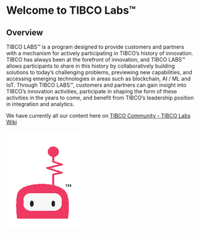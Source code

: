 # Welcome to TIBCO Labs™

## Overview
TIBCO LABS™ is a program designed to provide customers and partners with a mechanism for actively participating in TIBCO’s history of innovation. TIBCO has always been at the forefront of innovation, and TIBCO LABS™ allows participants to share in this history by collaboratively building solutions to today’s challenging problems, previewing new capabilities, and accessing emerging technologies in areas such as blockchain, AI / ML and IoT. Through TIBCO LABS™, customers and partners can gain insight into TIBCO’s innovation activities, participate in shaping the form of these activities in the years to come, and benefit from TIBCO’s leadership position in integration and analytics.

We have currently all our content here on [TIBCO Community - TIBCO Labs Wiki](https://community.tibco.com/wiki/tibco-labs "view in TIBCO Community Wiki")

![Logo](TIBCOLabs.png "Labs Logo")